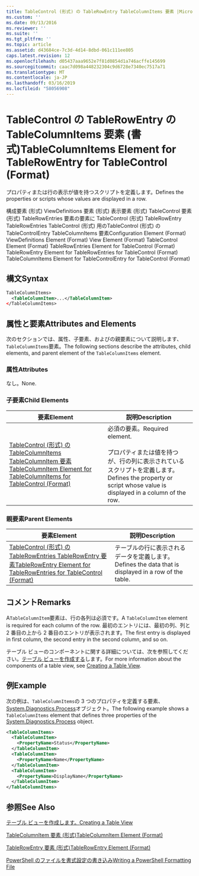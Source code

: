 ```yaml
---
title: TableControl (形式) の TableRowEntry TableColumnItems 要素 |Microsoft Docs
ms.custom: ''
ms.date: 09/13/2016
ms.reviewer: ''
ms.suite: ''
ms.tgt_pltfrm: ''
ms.topic: article
ms.assetid: d43684ce-7c3d-4d14-8dbd-061c111ee805
caps.latest.revision: 12
ms.openlocfilehash: d05437aaa9652e7f81d0854d1a746acffe145699
ms.sourcegitcommit: caac7d098a448232304c9d6728e7340ec7517a71
ms.translationtype: MT
ms.contentlocale: ja-JP
ms.lasthandoff: 03/16/2019
ms.locfileid: "58056908"
---
```

# <a name="tablecolumnitems-element-for-tablerowentry-for-tablecontrol-format"></a><span data-ttu-id="71adf-102">TableControl の TableRowEntry の TableColumnItems 要素 (書式)</span><span class="sxs-lookup"><span data-stu-id="71adf-102">TableColumnItems Element for TableRowEntry for TableControl (Format)</span></span>

<span data-ttu-id="71adf-103">プロパティまたは行の表示が値を持つスクリプトを定義します。</span><span class="sxs-lookup"><span data-stu-id="71adf-103">Defines the properties or scripts whose values are displayed in a row.</span></span>

<span data-ttu-id="71adf-104">構成要素 (形式) ViewDefinitions 要素 (形式) 表示要素 (形式) TableControl 要素 (形式) TableRowEntries 要素の要素に TableControl (形式) TableRowEntry TableRowEntries TableControl (形式) 用のTableControl (形式) の TableControlEntry TableColumnItems 要素</span><span class="sxs-lookup"><span data-stu-id="71adf-104">Configuration Element (Format) ViewDefinitions Element (Format) View Element (Format) TableControl Element (Format) TableRowEntries Element for TableControl (Format) TableRowEntry Element for TableRowEntries for TableControl (Format) TableColumnItems Element for TableControlEntry for TableControl (Format)</span></span>

## <a name="syntax"></a><span data-ttu-id="71adf-105">構文</span><span class="sxs-lookup"><span data-stu-id="71adf-105">Syntax</span></span>

```xml
TableColumnItems>
  <TableColumnItem>...</TableColumnItem>
</TableColumnItems>
```

## <a name="attributes-and-elements"></a><span data-ttu-id="71adf-106">属性と要素</span><span class="sxs-lookup"><span data-stu-id="71adf-106">Attributes and Elements</span></span>

<span data-ttu-id="71adf-107">次のセクションでは、属性、子要素、およびの親要素について説明します、`TableColumnItems`要素。</span><span class="sxs-lookup"><span data-stu-id="71adf-107">The following sections describe the attributes, child elements, and parent element of the `TableColumnItems` element.</span></span>

### <a name="attributes"></a><span data-ttu-id="71adf-108">属性</span><span class="sxs-lookup"><span data-stu-id="71adf-108">Attributes</span></span>

<span data-ttu-id="71adf-109">なし。</span><span class="sxs-lookup"><span data-stu-id="71adf-109">None.</span></span>

### <a name="child-elements"></a><span data-ttu-id="71adf-110">子要素</span><span class="sxs-lookup"><span data-stu-id="71adf-110">Child Elements</span></span>

|<span data-ttu-id="71adf-111">要素</span><span class="sxs-lookup"><span data-stu-id="71adf-111">Element</span></span>|<span data-ttu-id="71adf-112">説明</span><span class="sxs-lookup"><span data-stu-id="71adf-112">Description</span></span>|
|-------------|-----------------|
|[<span data-ttu-id="71adf-113">TableControl (形式) の TableColumnItems TableColumnItem 要素</span><span class="sxs-lookup"><span data-stu-id="71adf-113">TableColumnItem Element for TableColumnItems for TableControl (Format)</span></span>](./tablecolumnitem-element-for-tablecolumnitems-for-tablecontrol-format.md)|<span data-ttu-id="71adf-114">必須の要素。</span><span class="sxs-lookup"><span data-stu-id="71adf-114">Required element.</span></span><br /><br /> <span data-ttu-id="71adf-115">プロパティまたは値を持つが、行の列に表示されているスクリプトを定義します。</span><span class="sxs-lookup"><span data-stu-id="71adf-115">Defines the property or script whose value is displayed in a column of the row.</span></span>|

### <a name="parent-elements"></a><span data-ttu-id="71adf-116">親要素</span><span class="sxs-lookup"><span data-stu-id="71adf-116">Parent Elements</span></span>

|<span data-ttu-id="71adf-117">要素</span><span class="sxs-lookup"><span data-stu-id="71adf-117">Element</span></span>|<span data-ttu-id="71adf-118">説明</span><span class="sxs-lookup"><span data-stu-id="71adf-118">Description</span></span>|
|-------------|-----------------|
|[<span data-ttu-id="71adf-119">TableControl (形式) の TableRowEntries TableRowEntry 要素</span><span class="sxs-lookup"><span data-stu-id="71adf-119">TableRowEntry Element for TableRowEntries for TableControl (Format)</span></span>](./tablerowentry-element-for-tablerowentries-for-tablecontrol-format.md)|<span data-ttu-id="71adf-120">テーブルの行に表示されるデータを定義します。</span><span class="sxs-lookup"><span data-stu-id="71adf-120">Defines the data that is displayed in a row of the table.</span></span>|

## <a name="remarks"></a><span data-ttu-id="71adf-121">コメント</span><span class="sxs-lookup"><span data-stu-id="71adf-121">Remarks</span></span>

<span data-ttu-id="71adf-122">A`TableColumnItem`要素は、行の各列は必須です。</span><span class="sxs-lookup"><span data-stu-id="71adf-122">A `TableColumnItem` element is required for each column of the row.</span></span> <span data-ttu-id="71adf-123">最初のエントリには、最初の列、列と 2 番目の上から 2 番目のエントリが表示されます。</span><span class="sxs-lookup"><span data-stu-id="71adf-123">The first entry is displayed in first column, the second entry in the second column, and so on.</span></span>

<span data-ttu-id="71adf-124">テーブル ビューのコンポーネントに関する詳細については、次を参照してください。[テーブル ビューを作成する](./creating-a-table-view.md)します。</span><span class="sxs-lookup"><span data-stu-id="71adf-124">For more information about the components of a table view, see [Creating a Table View](./creating-a-table-view.md).</span></span>

## <a name="example"></a><span data-ttu-id="71adf-125">例</span><span class="sxs-lookup"><span data-stu-id="71adf-125">Example</span></span>

<span data-ttu-id="71adf-126">次の例は、`TableColumnItems`の 3 つのプロパティを定義する要素、 [System.Diagnostics.Process](/dotnet/api/System.Diagnostics.Process)オブジェクト。</span><span class="sxs-lookup"><span data-stu-id="71adf-126">The following example shows a `TableColumnItems` element that defines three properties of the [System.Diagnostics.Process](/dotnet/api/System.Diagnostics.Process) object.</span></span>

```xml
<TableColumnItems>
  <TableColumnItem>
    <PropertyName>Status</PropertyName>
  </TableColumnItem>
  <TableColumnItem>
    <PropertyName>Name</PropertyName>
  </TableColumnItem>
  <TableColumnItem>
    <PropertyName>DisplayName</PropertyName>
  </TableColumnItem>
</TableColumnItems>

```

## <a name="see-also"></a><span data-ttu-id="71adf-127">参照</span><span class="sxs-lookup"><span data-stu-id="71adf-127">See Also</span></span>

[<span data-ttu-id="71adf-128">テーブル ビューを作成します。</span><span class="sxs-lookup"><span data-stu-id="71adf-128">Creating a Table View</span></span>](./creating-a-table-view.md)

[<span data-ttu-id="71adf-129">TableColumnItem 要素 (形式)</span><span class="sxs-lookup"><span data-stu-id="71adf-129">TableColumnItem Element (Format)</span></span>](./tablecolumnitem-element-for-tablecolumnitems-for-tablecontrol-format.md)

[<span data-ttu-id="71adf-130">TableRowEntry 要素 (形式)</span><span class="sxs-lookup"><span data-stu-id="71adf-130">TableRowEntry Element (Format)</span></span>](./tablerowentry-element-for-tablerowentries-for-tablecontrol-format.md)

[<span data-ttu-id="71adf-131">PowerShell のファイルを書式設定の書き込み</span><span class="sxs-lookup"><span data-stu-id="71adf-131">Writing a PowerShell Formatting File</span></span>](./writing-a-powershell-formatting-file.md)
